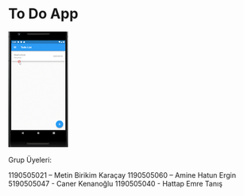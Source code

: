 # To Do App

![Alt Text](https://github.com/MetinBirikimKaracay/To-Do-App/blob/main/To-Do-App.gif)

Grup Üyeleri:

1190505021 – Metin Birikim Karaçay
1190505060 – Amine Hatun Ergin
5190505047 - Caner Kenanoğlu
1190505040 - Hattap Emre Tanış
